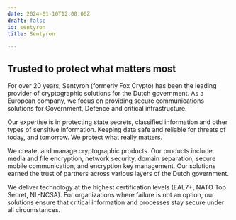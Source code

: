 ```yaml
---
date: 2024-01-10T12:00:00Z
draft: false
id: sentyron
title: Sentyron

---
```


## Trusted to protect what matters most

For over 20 years, Sentyron (formerly Fox Crypto) has been the leading provider of cryptographic solutions for the Dutch government. As a European company, we focus on providing secure communications solutions for Government, Defence and critical infrastructure.

Our expertise is in protecting state secrets, classified information and other types of sensitive information. Keeping data safe and reliable for threats of today, and tomorrow. We protect what really matters.  

We create, and manage cryptographic products. Our products include media and file encryption, network security, domain separation, secure mobile communication, and encryption key management. Our solutions earned the trust of partners across various layers of the Dutch government.

We deliver technology at the highest certification levels (EAL7+, NATO Top Secret, NL-NCSA). For organizations where failure is not an option, our solutions ensure that critical information and processes stay secure under all circumstances.

